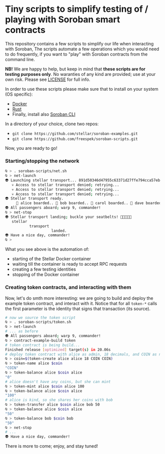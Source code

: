 # Tiny scripts to simplify testing of / playing with Soroban smart contracts

This repository contains a few scripts to simplify our life when interacting with Soroban,  The scripts automate a few operations which you would need to do frequently, if you want to "play" with Soroban contracts from the command line.

**NB!** We are happy to help, but keep in mind that **these scripts are for testing purposes only**. No waranties of any kind are provided; use at your own risk. Please see [LICENSE](./LICENSE) for full info.

In order to use these scripts please make sure that to install on your system (OS specific):

- [Docker](https://docs.docker.com/get-docker/)
- [Rust](https://www.rust-lang.org/tools/install)
- Finally, install also [Soroban CLI](https://github.com/stellar/soroban-cli)

In a directory of your choice, clone two repos:

- `git clone https://github.com/stellar/soroban-examples.git`
- `git clone https://github.com/freespek/soroban-scripts.git`

Now, you are ready to go! 

### Starting/stopping the network

```sh
⍉ > . soroban-scripts/net.sh 
⍉ > net-launch
👽 Launching stellar transport... 891d50346d47955c63371d27ffe794cca57ebd2eb1ce8c89a4941441ed6f3cb4
   💀 Access to stellar transport denied; retrying...
   💀 Access to stellar transport denied; retrying...
   💀 Access to stellar transport denied; retrying...
👽 Stellar transport ready.
     👾 alice boarded.. 👾 bob boarded.. 👾 carol boarded.. 👾 dave boarded.. 👾 eve boarded.
👽 All passengers aboard; warp 9, commander!
⍉ > net-stop
👽 Stellar transport landing; buckle your seatbelts! 👾👾👾👾👾
   stellar
           transport
                     landed.
👽 Have a nice day, commander!
⍉ > 
```

What you see above is the automation of:

- starting of the Stellar Docker container
- waiting till the container is ready to accept RPC requests
- creating a few testing identities
- stopping of the Docker container

### Creating token contracts, and interacting with them

Now, let's do smth more interesting: we are going to build and deploy the example token contract, and interact with it. Notice that for all `token-*` calls the first parameter is the identity that signs that transaction (its source).

```sh
# now we source the token script
⍉ > . soroban-scripts/token.sh 
⍉ > net-launch
# ... as before
👽 All passengers aboard; warp 9, commander!
⍉ > contract-example-build token
# token contract is being build...
Finished release [optimized] target(s) in 20.06s
# deploy token contract with alice as admin, 18 decimals, and COIN as name/symbol
⍉ > coin=$(token-create alice alice 18 COIN COIN)
⍉ > token-name alice $coin
"COIN"
⍉ > token-balance alice $coin alice
"0"
# alice doesn't have any coins, but she can mint
⍉ > token-mint alice $coin alice 100
⍉ > token-balance alice $coin alice
"100"
# alice is kind, so she shares her coins with bob
⍉ > token-transfer alice $coin alice bob 50
⍉ > token-balance alice $coin alice
"50"
⍉ > token-balance bob $coin bob
"50"
⍉ > net-stop
# ...
👽 Have a nice day, commander!
```

There is more to come; enjoy, and stay tuned!